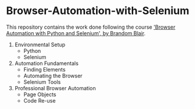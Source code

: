 # Browser-Automation-with-Selenium
This repository contains the work done following the course ['Browser Automation with Python and Selenium', by Brandom Blair](https://www.packtpub.com/product/browser-automation-with-python-and-selenium-video/9781800560161).

1. Environmental Setup
   * Python
   * Selenium
3. Automation Fundamentals
   * Finding Elements
   * Automating the Browser
   * Selenium Tools
5. Professional Browser Automation
   * Page Objects
   * Code Re-use
   

